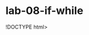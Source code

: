 # lab-08-if-while

!DOCTYPE html>
<html> 
<body>
<script> 
var chicken = prompt ("this is lab 08...more JavaScript conditional" ) ;
</script>
</body>
</html>